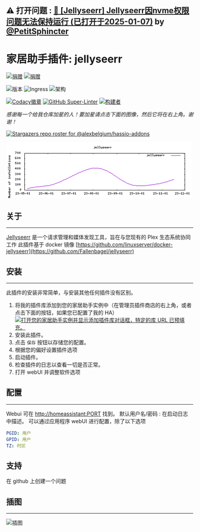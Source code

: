 ## &#9888; 打开问题 : [🐛 [Jellyseerr] Jellyseerr因nvme权限问题无法保持运行 (已打开于2025-01-07)](https://github.com/alexbelgium/hassio-addons/issues/1701) by [@PetitSphincter](https://github.com/PetitSphincter)
# 家居助手插件: jellyseerr

[![捐赠][donation-badge]](https://www.buymeacoffee.com/alexbelgium)
[![捐赠][paypal-badge]](https://www.paypal.com/donate/?hosted_button_id=DZFULJZTP3UQA)

![版本](https://img.shields.io/badge/dynamic/json?label=Version&query=%24.version&url=https%3A%2F%2Fraw.githubusercontent.com%2Falexbelgium%2Fhassio-addons%2Fmaster%2Foverseerr%2Fconfig.json)
![Ingress](https://img.shields.io/badge/dynamic/json?label=Ingress&query=%24.ingress&url=https%3A%2F%2Fraw.githubusercontent.com%2Falexbelgium%2Fhassio-addons%2Fmaster%2Foverseerr%2Fconfig.json)
![架构](https://img.shields.io/badge/dynamic/json?color=success&label=Arch&query=%24.arch&url=https%3A%2F%2Fraw.githubusercontent.com%2Falexbelgium%2Fhassio-addons%2Fmaster%2Foverseerr%2Fconfig.json)

[![Codacy徽章](https://app.codacy.com/project/badge/Grade/9c6cf10bdbba45ecb202d7f579b5be0e)](https://www.codacy.com/gh/alexbelgium/hassio-addons/dashboard?utm_source=github.com&utm_medium=referral&utm_content=alexbelgium/hassio-addons&utm_campaign=Badge_Grade)
[![GitHub Super-Linter](https://img.shields.io/github/actions/workflow/status/alexbelgium/hassio-addons/weekly-supelinter.yaml?label=Lint%20code%20base)](https://github.com/alexbelgium/hassio-addons/actions/workflows/weekly-supelinter.yaml)
[![构建者](https://img.shields.io/github/actions/workflow/status/alexbelgium/hassio-addons/onpush_builder.yaml?label=Builder)](https://github.com/alexbelgium/hassio-addons/actions/workflows/onpush_builder.yaml)

[donation-badge]: https://img.shields.io/badge/Buy%20me%20a%20coffee%20(no%20paypal)-%23d32f2f?logo=buy-me-a-coffee&style=flat&logoColor=white
[paypal-badge]: https://img.shields.io/badge/Buy%20me%20a%20coffee%20with%20Paypal-0070BA?logo=paypal&style=flat&logoColor=white

_感谢每一个给我仓库加星的人！要加星请点击下面的图像，然后它将在右上角。谢谢！_

[![Stargazers repo roster for @alexbelgium/hassio-addons](https://raw.githubusercontent.com/alexbelgium/hassio-addons/master/.github/stars2.svg)](https://github.com/alexbelgium/hassio-addons/stargazers)

![下载演变](https://raw.githubusercontent.com/alexbelgium/hassio-addons/master/jellyseerr/stats.png)

## 关于

---

[Jellyseerr](https://hub.docker.com/r/fallenbagel/jellyseerr) 是一个请求管理和媒体发现工具，旨在与您现有的 Plex 生态系统协同工作
此插件基于 docker 镜像 [https://github.com/linuxserver/docker-jellyseerr](https://github.com/Fallenbagel/jellyseerr)

## 安装

---

此插件的安装非常简单，与安装其他任何插件没有区别。

1. 将我的插件库添加到您的家居助手实例中（在管理员插件商店的右上角，或者点击下面的按钮，如果您已配置了我的 HA）
   [![打开您的家居助手实例并显示添加插件库对话框，特定的库 URL 已预填充。](https://my.home-assistant.io/badges/supervisor_add_addon_repository.svg)](https://my.home-assistant.io/redirect/supervisor_add_addon_repository/?repository_url=https%3A%2F%2Fgithub.com%2Falexbelgium%2Fhassio-addons)
2. 安装此插件。
3. 点击 `保存` 按钮以存储您的配置。
4. 根据您的偏好设置插件选项
5. 启动插件。
6. 检查插件的日志以查看一切是否正常。
7. 打开 webUI 并调整软件选项

## 配置

---

Webui 可在 <http://homeassistant:PORT> 找到。
默认用户名/密码 : 在启动日志中描述。
可以通过应用程序 webUI 进行配置，除了以下选项

```yaml
PGID: 用户
GPID: 用户
TZ: 时区
```

## 支持

在 github 上创建一个问题

## 插图

---

![插图](https://jellyseerr.com/img/slider/artistdetails.png)

[repository]: https://github.com/alexbelgium/hassio-addons